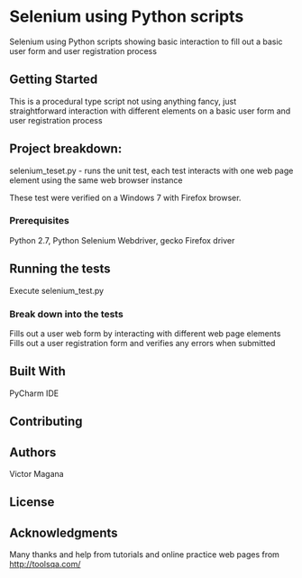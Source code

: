 # Selenium using Python scripts

Selenium using Python scripts showing basic interaction to fill out a basic user form and user registration process

## Getting Started

This is a procedural type script not using anything fancy, just straightforward interaction with different elements on a basic user form and user registration process

## Project breakdown:
selenium_teset.py - runs the unit test, each test interacts with one web page element using the same web browser instance

These test were verified on a Windows 7 with Firefox browser.  

### Prerequisites

Python 2.7, Python Selenium Webdriver, gecko Firefox driver

## Running the tests

Execute selenium_test.py

### Break down into the tests
Fills out a user web form by interacting with different web page elements
Fills out a user registration form and verifies any errors when submitted

## Built With

PyCharm IDE

## Contributing


## Authors

Victor Magana

## License


## Acknowledgments

Many thanks and help from tutorials and online practice web pages from http://toolsqa.com/